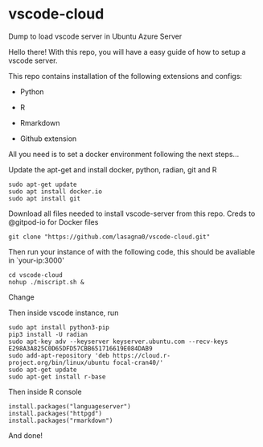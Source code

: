 # vscode-cloud
Dump to load vscode server in Ubuntu Azure Server


Hello there! With this repo, you will have a easy guide of how to setup a vscode server.

This repo contains installation of the following extensions and configs:

* Python 

* R 

* Rmarkdown

* Github extension

All you need is to set a docker environment following the next steps...


Update the apt-get and install docker, python, radian, git and R
```
sudo apt-get update
sudo apt install docker.io 
sudo apt install git
```
Download all files needed to install vscode-server from this repo. Creds to @gitpod-io for Docker files
```
git clone "https://github.com/lasagna0/vscode-cloud.git"
```

Then run your instance of with the following code, this should be avaliable in `your-ip:3000'
```
cd vscode-cloud
nohup ./miscript.sh &
```
Change

Then inside vscode instance, run
```
sudo apt install python3-pip
pip3 install -U radian
sudo apt-key adv --keyserver keyserver.ubuntu.com --recv-keys E298A3A825C0D65DFD57CBB651716619E084DAB9
sudo add-apt-repository 'deb https://cloud.r-project.org/bin/linux/ubuntu focal-cran40/'
sudo apt-get update
sudo apt-get install r-base
```
Then inside R console
```
install.packages("languageserver")
install.packages("httpgd")
install.packages("rmarkdown")

```

And done!
